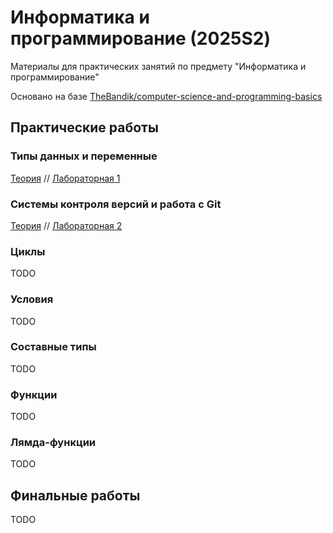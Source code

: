 # Информатика и программирование (2025S2)

Материалы для практических занятий по предмету "Информатика и программирование"

Основано на базе [TheBandik/computer-science-and-programming-basics](https://github.com/TheBandik/computer-science-and-programming-basics)

## Практические работы

### Типы данных и переменные

[Теория](01-types-and-vars.md) // [Лабораторная 1](labs/lab1.md)

### Системы контроля версий и работа с Git

[Теория](02-vcs.md) // [Лабораторная 2](labs/lab2.md)

### Циклы

TODO

### Условия

TODO

### Составные типы

TODO

### Функции

TODO

### Лямда-функции

TODO

## Финальные работы

TODO